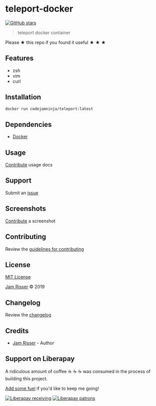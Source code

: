 # teleport-docker

[![GitHub stars](https://img.shields.io/github/stars/codejamninja/teleport-docker.svg?style=social&label=Stars)](https://github.com/codejamninja/teleport-docker)

> teleport docker container

Please ★ this repo if you found it useful ★ ★ ★


## Features

* zsh
* vim
* curl


## Installation

```sh
docker run codejamninja/teleport:latest
```


## Dependencies

* [Docker](https://www.docker.com)


## Usage

[Contribute](https://github.com/codejamninja/teleport-docker/blob/master/CONTRIBUTING.md) usage docs


## Support

Submit an [issue](https://github.com/codejamninja/teleport-docker/issues/new)


## Screenshots

[Contribute](https://github.com/codejamninja/teleport-docker/blob/master/CONTRIBUTING.md) a screenshot


## Contributing

Review the [guidelines for contributing](https://github.com/codejamninja/teleport-docker/blob/master/CONTRIBUTING.md)


## License

[MIT License](https://github.com/codejamninja/teleport-docker/blob/master/LICENSE)

[Jam Risser](https://codejam.ninja) © 2019


## Changelog

Review the [changelog](https://github.com/codejamninja/teleport-docker/blob/master/CHANGELOG.md)


## Credits

* [Jam Risser](https://codejam.ninja) - Author


## Support on Liberapay

A ridiculous amount of coffee ☕ ☕ ☕ was consumed in the process of building this project.

[Add some fuel](https://liberapay.com/codejamninja/donate) if you'd like to keep me going!

[![Liberapay receiving](https://img.shields.io/liberapay/receives/codejamninja.svg?style=flat-square)](https://liberapay.com/codejamninja/donate)
[![Liberapay patrons](https://img.shields.io/liberapay/patrons/codejamninja.svg?style=flat-square)](https://liberapay.com/codejamninja/donate)
